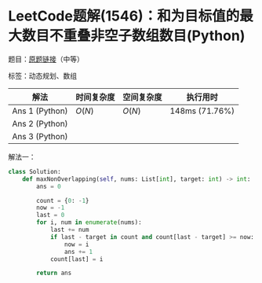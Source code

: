# LeetCode题解(1546)：和为目标值的最大数目不重叠非空子数组数目(Python)

题目：[原题链接](https://leetcode-cn.com/problems/maximum-number-of-non-overlapping-subarrays-with-sum-equals-target/)（中等）

标签：动态规划、数组

| 解法           | 时间复杂度 | 空间复杂度 | 执行用时       |
| -------------- | ---------- | ---------- | -------------- |
| Ans 1 (Python) | $O(N)$     | $O(N)$     | 148ms (71.76%) |
| Ans 2 (Python) |            |            |                |
| Ans 3 (Python) |            |            |                |

解法一：

```python
class Solution:
    def maxNonOverlapping(self, nums: List[int], target: int) -> int:
        ans = 0

        count = {0: -1}
        now = -1
        last = 0
        for i, num in enumerate(nums):
            last += num
            if last - target in count and count[last - target] >= now:
                now = i
                ans += 1
            count[last] = i

        return ans
```

